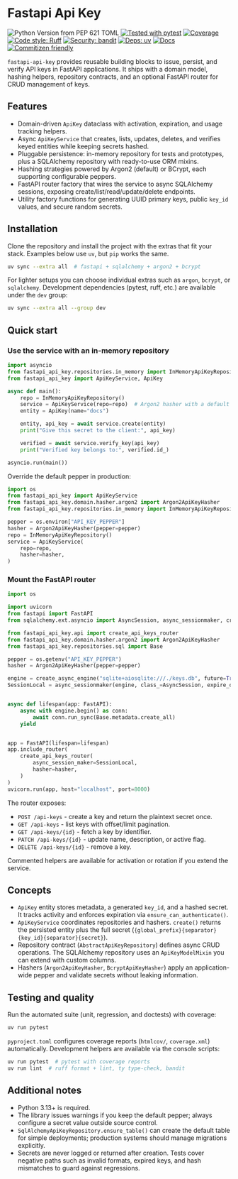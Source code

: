 ﻿# Fastapi Api Key
  ![Python Version from PEP 621 TOML](https://img.shields.io/python/required-version-toml?tomlFilePath=https%3A%2F%2Fraw.githubusercontent.com%2FAthroniaeth%2Ffastapi-api-key%2Fmain%2Fpyproject.toml)
  [![Tested with pytest](https://img.shields.io/badge/tests-pytest-informational.svg)](https://pytest.org/)
  [![Coverage](https://img.shields.io/badge/coverage-67%25-brightgreen.svg)](#)
  [![Code style: Ruff](https://img.shields.io/badge/code%20style-ruff-4B32C3.svg)](https://docs.astral.sh/ruff/)
  [![Security: bandit](https://img.shields.io/badge/security-bandit-yellow.svg)](https://bandit.readthedocs.io/)
  [![Deps: uv](https://img.shields.io/badge/deps-managed%20with%20uv-3E4DD8.svg)](https://docs.astral.sh/uv/)
  [![Docs](https://img.shields.io/badge/docs-mkdocs%20material-00A4CC.svg)](https://athroniaeth.github.io/fastapi-api-key/)  <!-- adapte l’URL si besoin -->
  [![Commitizen friendly](https://img.shields.io/badge/commitizen-friendly-brightgreen.svg)](https://commitizen-tools.github.io/commitizen/)

`fastapi-api-key` provides reusable building blocks to issue, persist, and verify API keys in FastAPI applications. It ships with a domain model, hashing helpers, repository contracts, and an optional FastAPI router for CRUD management of keys.

## Features
- Domain-driven `ApiKey` dataclass with activation, expiration, and usage tracking helpers.
- Async `ApiKeyService` that creates, lists, updates, deletes, and verifies keyed entities while keeping secrets hashed.
- Pluggable persistence: in-memory repository for tests and prototypes, plus a SQLAlchemy repository with ready-to-use ORM mixins.
- Hashing strategies powered by Argon2 (default) or BCrypt, each supporting configurable peppers.
- FastAPI router factory that wires the service to async SQLAlchemy sessions, exposing create/list/read/update/delete endpoints.
- Utility factory functions for generating UUID primary keys, public `key_id` values, and secure random secrets.

## Installation
Clone the repository and install the project with the extras that fit your stack. Examples below use `uv`, but `pip` works the same.

```bash
uv sync --extra all  # fastapi + sqlalchemy + argon2 + bcrypt
```

For lighter setups you can choose individual extras such as `argon`, `bcrypt`, or `sqlalchemy`. Development dependencies (pytest, ruff, etc.) are available under the `dev` group:

```bash
uv sync --extra all --group dev
```

## Quick start

### Use the service with an in-memory repository

```python
import asyncio
from fastapi_api_key.repositories.in_memory import InMemoryApiKeyRepository
from fastapi_api_key import ApiKeyService, ApiKey

async def main():
    repo = InMemoryApiKeyRepository()
    service = ApiKeyService(repo=repo)  # Argon2 hasher with a default pepper
    entity = ApiKey(name="docs")

    entity, api_key = await service.create(entity)
    print("Give this secret to the client:", api_key)

    verified = await service.verify_key(api_key)
    print("Verified key belongs to:", verified.id_)

asyncio.run(main())
```

Override the default pepper in production:

```python
import os
from fastapi_api_key import ApiKeyService
from fastapi_api_key.domain.hasher.argon2 import Argon2ApiKeyHasher
from fastapi_api_key.repositories.in_memory import InMemoryApiKeyRepository

pepper = os.environ["API_KEY_PEPPER"]
hasher = Argon2ApiKeyHasher(pepper=pepper)
repo = InMemoryApiKeyRepository()
service = ApiKeyService(
    repo=repo,
    hasher=hasher,
)
```

### Mount the FastAPI router

```python
import os

import uvicorn
from fastapi import FastAPI
from sqlalchemy.ext.asyncio import AsyncSession, async_sessionmaker, create_async_engine

from fastapi_api_key.api import create_api_keys_router
from fastapi_api_key.domain.hasher.argon2 import Argon2ApiKeyHasher
from fastapi_api_key.repositories.sql import Base

pepper = os.getenv("API_KEY_PEPPER")
hasher = Argon2ApiKeyHasher(pepper=pepper)

engine = create_async_engine("sqlite+aiosqlite:///./keys.db", future=True)
SessionLocal = async_sessionmaker(engine, class_=AsyncSession, expire_on_commit=False)


async def lifespan(app: FastAPI):
    async with engine.begin() as conn:
        await conn.run_sync(Base.metadata.create_all)
    yield


app = FastAPI(lifespan=lifespan)
app.include_router(
    create_api_keys_router(
        async_session_maker=SessionLocal,
        hasher=hasher,
    )
)
uvicorn.run(app, host="localhost", port=8000)
```

The router exposes:

- `POST /api-keys` - create a key and return the plaintext secret once.
- `GET /api-keys` - list keys with offset/limit pagination.
- `GET /api-keys/{id}` - fetch a key by identifier.
- `PATCH /api-keys/{id}` - update name, description, or active flag.
- `DELETE /api-keys/{id}` - remove a key.

Commented helpers are available for activation or rotation if you extend the service.

## Concepts

- `ApiKey` entity stores metadata, a generated `key_id`, and a hashed secret. It tracks activity and enforces expiration via `ensure_can_authenticate()`.
- `ApiKeyService` coordinates repositories and hashers. `create()` returns the persisted entity plus the full secret (`{global_prefix}{separator}{key_id}{separator}{secret}`).
- Repository contract (`AbstractApiKeyRepository`) defines async CRUD operations. The SQLAlchemy repository uses an `ApiKeyModelMixin` you can extend with custom columns.
- Hashers (`Argon2ApiKeyHasher`, `BcryptApiKeyHasher`) apply an application-wide pepper and validate secrets without leaking information.

## Testing and quality

Run the automated suite (unit, regression, and doctests) with coverage:

```bash
uv run pytest
```

`pyproject.toml` configures coverage reports (`htmlcov/`, `coverage.xml`) automatically. Development helpers are available via the console scripts:

```bash
uv run pytest  # pytest with coverage reports
uv run lint  # ruff format + lint, ty type-check, bandit
```

## Additional notes

- Python 3.13+ is required.
- The library issues warnings if you keep the default pepper; always configure a secret value outside source control.
- `SqlAlchemyApiKeyRepository.ensure_table()` can create the default table for simple deployments; production systems should manage migrations explicitly.
- Secrets are never logged or returned after creation. Tests cover negative paths such as invalid formats, expired keys, and hash mismatches to guard against regressions.

